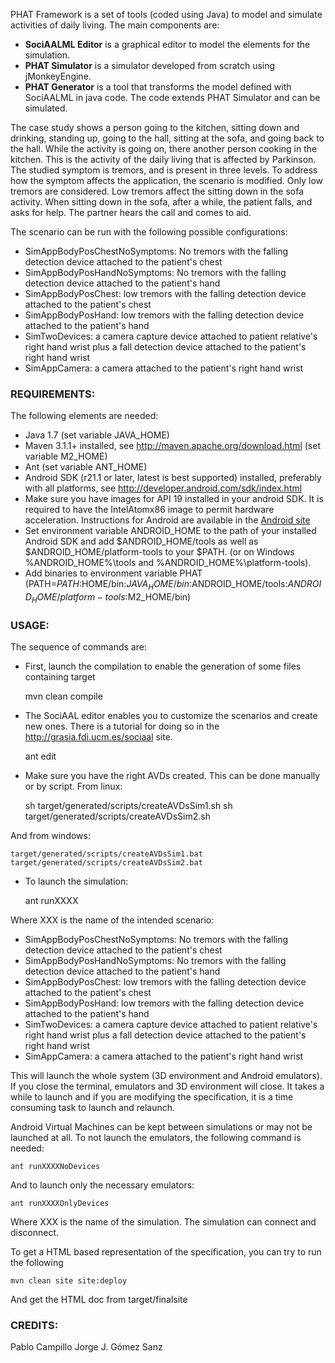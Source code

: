 PHAT Framework is a set of tools (coded using Java) to model and simulate activities of daily living.
The main components are:

- **SociAALML Editor** is a graphical editor to model the elements for the simulation.
- **PHAT Simulator** is a simulator developed from scratch using jMonkeyEngine.
- **PHAT Generator** is a tool that transforms the model defined with SociAALML in java code. The code extends PHAT Simulator and can be simulated.

The case study shows a person going to the kitchen, sitting down and drinking, standing up, going to the hall, sitting at the sofa, and going back to the hall. While the activity is going on, there another person cooking in the kitchen. This is the activity of the daily living that is affected by Parkinson. The studied symptom is tremors, and is present in three levels. To address how the symptom affects the application, the scenario is modified. Only low tremors are considered. Low tremors affect the sitting down in the sofa activity. When sitting down in the sofa, after a while, the patient falls, and asks for help. The partner hears the call and comes to aid.

The scenario can be run with the following possible configurations:

- SimAppBodyPosChestNoSymptoms: No tremors with the falling detection device attached to the patient's chest
- SimAppBodyPosHandNoSymptoms: No tremors with the falling detection device attached to the patient's hand
- SimAppBodyPosChest: low tremors with the falling detection device attached to the patient's chest
- SimAppBodyPosHand: low tremors with the falling detection device attached to the patient's hand
- SimTwoDevices: a camera capture device attached to patient relative's right hand wrist plus a fall detection device attached to the patient's right hand wrist
- SimAppCamera: a camera attached to the patient's right hand wrist


### REQUIREMENTS:

The following elements are needed:

- Java 1.7 (set variable JAVA_HOME)
- Maven 3.1.1+ installed, see http://maven.apache.org/download.html (set variable M2_HOME)
- Ant (set variable ANT_HOME)
- Android SDK (r21.1 or later, latest is best supported) installed, preferably with all platforms, see http://developer.android.com/sdk/index.html
- Make sure you have images for API 19 installed in your android SDK. It is required to have the IntelAtomx86 image to permit hardware acceleration. Instructions for Android are available in the [Android site](http://developer.android.com/tools/devices/emulator.html#acceleration)
- Set environment variable ANDROID_HOME to the path of your installed Android SDK and add $ANDROID_HOME/tools as well as $ANDROID_HOME/platform-tools to your $PATH. (or on Windows %ANDROID_HOME%\tools and %ANDROID_HOME%\platform-tools).
- Add binaries to environment variable PHAT (PATH=$PATH:$HOME/bin:$JAVA_HOME/bin:$ANDROID_HOME/tools:$ANDROID_HOME/platform-tools:$M2_HOME/bin)

### USAGE:

The sequence of commands are:

- First, launch the compilation to enable the generation of some files containing target 

	mvn clean compile

- The SociAAL editor enables you to customize the scenarios and create new ones. There is a tutorial for doing so in the http://grasia.fdi.ucm.es/sociaal site. 

	ant edit
    
- Make sure you have the right AVDs created. This can be done manually or by script. From linux:

	sh target/generated/scripts/createAVDsSim1.sh
	sh target/generated/scripts/createAVDsSim2.sh

And from windows: 

	target/generated/scripts/createAVDsSim1.bat
	target/generated/scripts/createAVDsSim2.bat

- To launch the simulation:

	ant runXXXX 

Where XXX is the name of the intended scenario:

* SimAppBodyPosChestNoSymptoms: No tremors with the falling detection device attached to the patient's chest
* SimAppBodyPosHandNoSymptoms: No tremors with the falling detection device attached to the patient's hand
* SimAppBodyPosChest: low tremors with the falling detection device attached to the patient's chest
* SimAppBodyPosHand: low tremors with the falling detection device attached to the patient's hand
* SimTwoDevices: a camera capture device attached to patient relative's right hand wrist plus a fall detection device attached to the patient's right hand wrist
* SimAppCamera: a camera attached to the patient's right hand wrist

This will launch the whole system (3D environment and Android emulators). If you close the terminal, emulators and 3D environment will close. It takes a while to launch and if you are modifying the specification, it is a time consuming task to launch and relaunch. 

Android Virtual Machines can be kept between simulations or may not be launched at all. To not launch the emulators, the following command is needed:  

	ant runXXXXNoDevices

And to launch only the necessary emulators:

	ant runXXXXOnlyDevices

Where XXX is the name of the simulation. The simulation can connect and disconnect. 

To get a HTML based representation of the specification, you can try to run the following

	mvn clean site site:deploy

And get the HTML doc from target/finalsite

### CREDITS:

Pablo Campillo
Jorge J. Gómez Sanz

